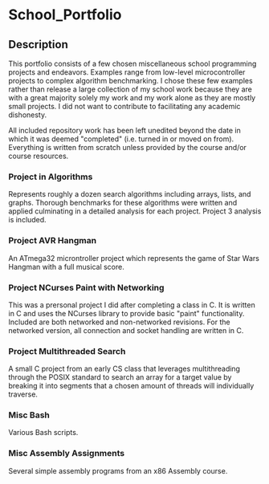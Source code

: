 # School_Portfolio

## Description
This portfolio consists of a few chosen miscellaneous school programming projects and endeavors.  Examples range from low-level microcontroller projects to complex algorithm benchmarking.  I chose these few examples rather than release a large collection of my school work because they are with a great majority solely my work and my work alone as they are mostly small projects.  I did not want to contribute to facilitating any academic dishonesty.

All included repository work has been left unedited beyond the date in which it was deemed "completed" (i.e. turned in or moved on from).  Everything is written from scratch unless provided by the course and/or course resources.

### Project in Algorithms
Represents roughly a dozen search algorithms including arrays, lists, and graphs.  Thorough benchmarks for these algorithms were written and applied culminating in a detailed analysis for each project.  Project 3 analysis is included.

### Project AVR Hangman
An ATmega32 microntroller project which represents the game of Star Wars Hangman with a full musical score.

### Project NCurses Paint with Networking
This was a prersonal project I did after completing a class in C.  It is written in C and uses the NCurses library to provide basic "paint" functionality.  Included are both networked and non-networked revisions.  For the networked version, all connection and socket handling are written in C.

### Project Multithreaded Search
A small C project from an early CS class that leverages multithreading through the POSIX standard to search an array for a target value by breaking it into segments that a chosen amount of threads will individually traverse.

### Misc Bash
Various Bash scripts.

### Misc Assembly Assignments
Several simple assembly programs from an x86 Assembly course.
